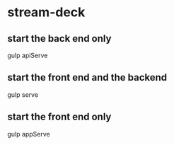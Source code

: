 # stream-deck
## start the back end only
gulp apiServe

## start the front end and the backend
gulp serve

## start the front end only
gulp appServe
